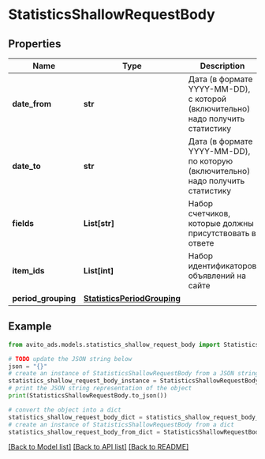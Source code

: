 # StatisticsShallowRequestBody


## Properties

Name | Type | Description | Notes
------------ | ------------- | ------------- | -------------
**date_from** | **str** | Дата (в формате YYYY-MM-DD), с которой (включительно) надо получить статистику | 
**date_to** | **str** | Дата (в формате YYYY-MM-DD), по которую (включительно) надо получить статистику | 
**fields** | **List[str]** | Набор счетчиков, которые должны присутствовать в ответе | [optional] 
**item_ids** | **List[int]** | Набор идентификаторов объявлений на сайте | 
**period_grouping** | [**StatisticsPeriodGrouping**](StatisticsPeriodGrouping.md) |  | [optional] 

## Example

```python
from avito_ads.models.statistics_shallow_request_body import StatisticsShallowRequestBody

# TODO update the JSON string below
json = "{}"
# create an instance of StatisticsShallowRequestBody from a JSON string
statistics_shallow_request_body_instance = StatisticsShallowRequestBody.from_json(json)
# print the JSON string representation of the object
print(StatisticsShallowRequestBody.to_json())

# convert the object into a dict
statistics_shallow_request_body_dict = statistics_shallow_request_body_instance.to_dict()
# create an instance of StatisticsShallowRequestBody from a dict
statistics_shallow_request_body_from_dict = StatisticsShallowRequestBody.from_dict(statistics_shallow_request_body_dict)
```
[[Back to Model list]](../README.md#documentation-for-models) [[Back to API list]](../README.md#documentation-for-api-endpoints) [[Back to README]](../README.md)


